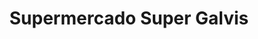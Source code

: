 ---
title: "Supermercado Super Galvis"
url: /bogota-d-c/supermercado-super-galvis/
shop: supermercado
---